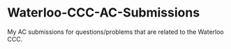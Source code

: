 # Waterloo-CCC-AC-Submissions
My AC submissions for questions/problems that are related to the Waterloo CCC.
